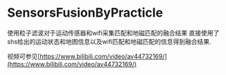 # SensorsFusionByPracticle
使用粒子滤波对于运动传感器和wifi采集匹配和地磁匹配的融合结果
直接使用了shs给出的运动状态和地图信息以及wifi匹配和地磁匹配的信息得到融合结果.

视频可参见[https://www.bilibili.com/video/av44732169/](https://www.bilibili.com/video/av44732169/)

